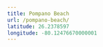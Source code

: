 ```yaml
---
title: Pompano Beach
url: /pompano-beach/
latitude: 26.2378597
longitude: -80.12476670000001
---
```

